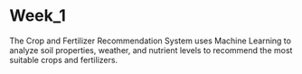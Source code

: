 # Week_1
The Crop and Fertilizer Recommendation System uses Machine Learning to analyze soil properties, weather, and nutrient levels to recommend the most suitable crops and fertilizers.
